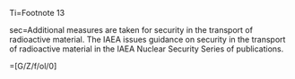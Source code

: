 Ti=Footnote 13

sec=Additional measures are taken for security in the transport of radioactive material. The IAEA issues guidance on security in the transport of radioactive material in the IAEA Nuclear Security Series of publications.

=[G/Z/f/ol/0]
